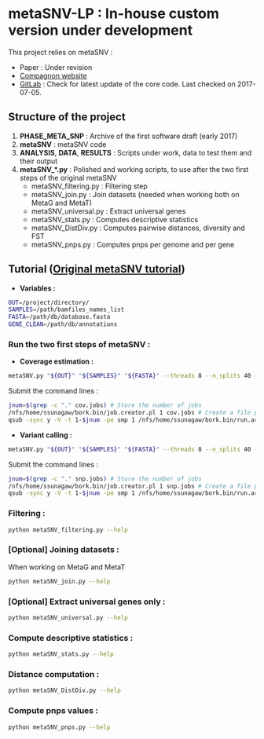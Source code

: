 # metaSNV-LP : In-house custom version under development

This project relies on metaSNV :
- Paper : Under revision
- [Compagnon website](http://metasnv.embl.de/index.html)
- [GitLab](https://git.embl.de/costea/metaSNV) : Check for latest update of the core code. Last checked on 2017-07-05. 

## Structure of the project

1. **PHASE_META_SNP** : Archive of the first software draft (early 2017)
2. **metaSNV** : metaSNV code
3. **ANALYSIS**, **DATA**, **RESULTS** : Scripts under work, data to test them and their output
4. **metaSNV_*.py** : Polished and working scripts, to use after the two first steps of the original metaSNV
    - metaSNV_filtering.py : Filtering step
    - metaSNV_join.py : Join datasets (needed when working both on MetaG and MetaT)
    - metaSNV_universal.py : Extract universal genes
    - metaSNV_stats.py : Computes descriptive statistics
    - metaSNV_DistDiv.py : Computes pairwise distances, diversity and FST
    - metaSNV_pnps.py : Computes pnps per genome and per gene

## Tutorial ([Original metaSNV tutorial](http://metasnv.embl.de/tutorial.html))

- **Variables :**

`````bash
OUT=/project/directory/
SAMPLES=/path/bamfiles_names_list
FASTA=/path/db/database.fasta
GENE_CLEAN=/path/db/annotations
`````

### Run the two first steps of metaSNV :

- **Coverage estimation :**

````bash
metaSNV.py "${OUT}" "${SAMPLES}" "${FASTA}" --threads 8 --n_splits 40 --db_ann "${GENE_CLEAN}" --print-commands > cov.jobs
````
Submit the command lines :
````bash
jnum=$(grep -c "." cov.jobs) # Store the number of jobs
/nfs/home/ssunagaw/bork.bin/job.creator.pl 1 cov.jobs # Create a file per job
qsub -sync y -V -t 1-$jnum -pe smp 1 /nfs/home/ssunagaw/bork.bin/run.array.sh # Submit the array 
````

- **Variant calling :**
````bash
metaSNV.py "${OUT}" "${SAMPLES}" "${FASTA}" --threads 8 --n_splits 40 --db_ann "${GENE_CLEAN}" --print-commands | grep 'samtools mpileup' > snp.jobs
````
Submit the command lines :
````bash
jnum=$(grep -c "." snp.jobs) # Store the number of jobs
/nfs/home/ssunagaw/bork.bin/job.creator.pl 1 snp.jobs # Create a file per job
qsub -sync y -V -t 1-$jnum -pe smp 1 /nfs/home/ssunagaw/bork.bin/run.array.sh # Submit the array
````

### Filtering :
````bash
python metaSNV_filtering.py --help
````

### [Optional] Joining datasets :
When working on MetaG and MetaT
````bash
python metaSNV_join.py --help
````

### [Optional] Extract universal genes only :
````bash
python metaSNV_universal.py --help
````

### Compute descriptive statistics :
````bash
python metaSNV_stats.py --help
````

### Distance computation :
````bash
python metaSNV_DistDiv.py --help
````

### Compute pnps values :
````bash
python metaSNV_pnps.py --help
````

